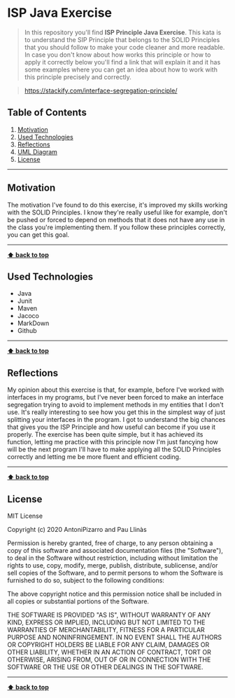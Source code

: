 # ISP Java Exercise

> In this repository you'll find **ISP Principle Java Exercise**. This kata is to understand the SIP Principle that belongs to the SOLID Principles that you should follow to make your code cleaner and more readable. In case you don't know about how works this principle or how to apply it correctly below you'll find a link that will explain it and it has some examples where you can get an idea about how to work with this principle precisely and correctly.

> https://stackify.com/interface-segregation-principle/

## Table of Contents

1. [Motivation](#motivation)
1. [Used Technologies](#used-technologies)
1. [Reflections](#reflections)
1. [UML Diagram](#uml-diagram)
1. [License](#license)

---

## Motivation

The motivation I've found to do this exercise, it's improved my skills working with the SOLID Principles. I know they're really useful like for example, don't be pushed or forced to depend on methods that it does not have any use in the class you're implementing them. If you follow these principles correctly, you can get this goal.

---

**[⬆ back to top](#table-of-contents)**

## Used Technologies

- Java
- Junit
- Maven
- Jacoco
- MarkDown
- Github

---

**[⬆ back to top](#table-of-contents)**

## Reflections

My opinion about this exercise is that, for example, before I've worked with interfaces in my programs, but I've never been forced to make an interface segregation trying to avoid to implement methods in my entities that I don't use. It's really interesting to see how you get this in the simplest way of just splitting your interfaces in the program. I got to understand the big chances that gives you the ISP Principle and how useful can become if you use it properly. The exercise has been quite simple, but it has achieved its function, letting me practice with this principle now I'm just fancying how will be the next program I'll have to make applying all the SOLID Principles correctly and letting me be more fluent and efficient coding.

---

**[⬆ back to top](#table-of-contents)**

## License

MIT License

Copyright (c) 2020 AntoniPizarro and Pau Llinàs

Permission is hereby granted, free of charge, to any person obtaining a copy
of this software and associated documentation files (the "Software"), to deal
in the Software without restriction, including without limitation the rights
to use, copy, modify, merge, publish, distribute, sublicense, and/or sell
copies of the Software, and to permit persons to whom the Software is
furnished to do so, subject to the following conditions:

The above copyright notice and this permission notice shall be included in all
copies or substantial portions of the Software.

THE SOFTWARE IS PROVIDED "AS IS", WITHOUT WARRANTY OF ANY KIND, EXPRESS OR
IMPLIED, INCLUDING BUT NOT LIMITED TO THE WARRANTIES OF MERCHANTABILITY,
FITNESS FOR A PARTICULAR PURPOSE AND NONINFRINGEMENT. IN NO EVENT SHALL THE
AUTHORS OR COPYRIGHT HOLDERS BE LIABLE FOR ANY CLAIM, DAMAGES OR OTHER
LIABILITY, WHETHER IN AN ACTION OF CONTRACT, TORT OR OTHERWISE, ARISING FROM,
OUT OF OR IN CONNECTION WITH THE SOFTWARE OR THE USE OR OTHER DEALINGS IN THE
SOFTWARE.

---

**[⬆ back to top](#table-of-contents)**
